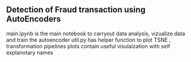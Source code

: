 ## Detection of Fraud transaction using AutoEncoders

main.ipynb is the main notebook to carryout data analysis, vizualize data and train the autoencoder 
util.py has helper function to plot TSNE , transformation pipelines
plots contain useful visulaization with self explanotary names
